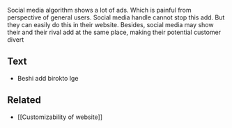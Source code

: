 Social media algorithm shows a lot of ads. Which is painful from perspective of general users. Social media handle cannot stop this add. But they can easily do this in their website.
Besides, social media may show their and their rival add at the same place, making their potential customer divert

## Text
- Beshi add birokto lge

## Related
- [[Customizability of website]]